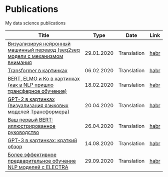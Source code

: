 # Publications

My data science publications

| Title | Type | Date | Link |
| --- | :---: | :---: | :---: |
| [Визуализируя нейронный машинный перевод (seq2seq модели с механизмом внимания](https://github.com/SergeyShk/DataScience-Roadmap/blob/master/Publications/%D0%92%D0%B8%D0%B7%D1%83%D0%B0%D0%BB%D0%B8%D0%B7%D0%B8%D1%80%D1%83%D1%8F%20%D0%BD%D0%B5%D0%B9%D1%80%D0%BE%D0%BD%D0%BD%D1%8B%D0%B9%20%D0%BC%D0%B0%D1%88%D0%B8%D0%BD%D0%BD%D1%8B%D0%B9%20%D0%BF%D0%B5%D1%80%D0%B5%D0%B2%D0%BE%D0%B4%20(seq2seq%20%D0%BC%D0%BE%D0%B4%D0%B5%D0%BB%D0%B8%20%D1%81%20%D0%BC%D0%B5%D1%85%D0%B0%D0%BD%D0%B8%D0%B7%D0%BC%D0%BE%D0%BC%20%D0%B2%D0%BD%D0%B8%D0%BC%D0%B0%D0%BD%D0%B8%D1%8F).md) | 29.01.2020 | Translation | [habr](https://habr.com/ru/post/486158/) |
| [Transformer в картинках](https://github.com/SergeyShk/DataScience-Roadmap/blob/master/Publications/Transformer%20%D0%B2%20%D0%BA%D0%B0%D1%80%D1%82%D0%B8%D0%BD%D0%BA%D0%B0%D1%85.md) | 06.02.2020 | Translation | [habr](https://habr.com/ru/post/486358/) |
| [BERT, ELMO и Ко в картинках (как в NLP пришло трансферное обучение)](https://github.com/SergeyShk/DataScience-Roadmap/blob/master/Publications/BERT%2C%20ELMO%20%D0%B8%20%D0%9A%D0%BE%20%D0%B2%20%D0%BA%D0%B0%D1%80%D1%82%D0%B8%D0%BD%D0%BA%D0%B0%D1%85%20(%D0%BA%D0%B0%D0%BA%20%D0%B2%20NLP%20%D0%BF%D1%80%D0%B8%D1%88%D0%BB%D0%BE%20%D1%82%D1%80%D0%B0%D0%BD%D1%81%D1%84%D0%B5%D1%80%D0%BD%D0%BE%D0%B5%20%D0%BE%D0%B1%D1%83%D1%87%D0%B5%D0%BD%D0%B8%D0%B5).md) | 18.02.2020 | Translation | [habr](https://habr.com/ru/post/487358/) |
| [GPT-2 в картинках (визуализация языковых моделей Трансформера)](https://github.com/SergeyShk/DataScience-Roadmap/blob/master/Publications/GPT-2%20%D0%B2%20%D0%BA%D0%B0%D1%80%D1%82%D0%B8%D0%BD%D0%BA%D0%B0%D1%85%20(%D0%B2%D0%B8%D0%B7%D1%83%D0%B0%D0%BB%D0%B8%D0%B7%D0%B0%D1%86%D0%B8%D1%8F%20%D1%8F%D0%B7%D1%8B%D0%BA%D0%BE%D0%B2%D1%8B%D1%85%20%D0%BC%D0%BE%D0%B4%D0%B5%D0%BB%D0%B5%D0%B9%20%D0%A2%D1%80%D0%B0%D0%BD%D1%81%D1%84%D0%BE%D1%80%D0%BC%D0%B5%D1%80%D0%B0).md) | 20.04.2020 | Translation | [habr](https://habr.com/ru/post/490842/) |
| [Ваш первый BERT: иллюстрированное руководство](https://github.com/SergeyShk/DataScience-Roadmap/blob/master/Publications/%D0%92%D0%B0%D1%88%20%D0%BF%D0%B5%D1%80%D0%B2%D1%8B%D0%B9%20BERT:%20%D0%B8%D0%BB%D0%BB%D1%8E%D1%81%D1%82%D1%80%D0%B8%D1%80%D0%BE%D0%B2%D0%B0%D0%BD%D0%BD%D0%BE%D0%B5%20%D1%80%D1%83%D0%BA%D0%BE%D0%B2%D0%BE%D0%B4%D1%81%D1%82%D0%B2%D0%BE.md) | 26.04.2020 | Translation | [habr](https://habr.com/ru/post/498144/) |
| [GPT-3 в картинках: краткий обзор](https://github.com/SergeyShk/DataScience-Roadmap/blob/master/Publications/GPT-3%20%D0%B2%20%D0%BA%D0%B0%D1%80%D1%82%D0%B8%D0%BD%D0%BA%D0%B0%D1%85:%20%D0%BA%D1%80%D0%B0%D1%82%D0%BA%D0%B8%D0%B9%20%D0%BE%D0%B1%D0%B7%D0%BE%D1%80.md) | 14.08.2020 | Translation | [habr](https://habr.com/ru/post/514698/) |
| [Более эффективное предварительное обучение NLP моделей с ELECTRA](https://github.com/SergeyShk/DataScience-Roadmap/blob/master/Publications/%D0%91%D0%BE%D0%BB%D0%B5%D0%B5%20%D1%8D%D1%84%D1%84%D0%B5%D0%BA%D1%82%D0%B8%D0%B2%D0%BD%D0%BE%D0%B5%20%D0%BF%D1%80%D0%B5%D0%B4%D0%B2%D0%B0%D1%80%D0%B8%D1%82%D0%B5%D0%BB%D1%8C%D0%BD%D0%BE%D0%B5%20%D0%BE%D0%B1%D1%83%D1%87%D0%B5%D0%BD%D0%B8%D0%B5%20NLP%20%D0%BC%D0%BE%D0%B4%D0%B5%D0%BB%D0%B5%D0%B9%20%D1%81%20ELECTRA.md) | 29.09.2020 | Translation | [habr](https://habr.com/ru/post/521166/) |
